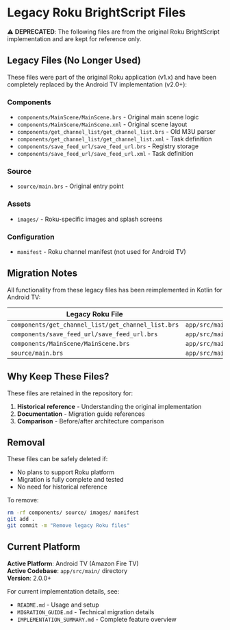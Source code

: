 # Legacy Roku BrightScript Files

⚠️ **DEPRECATED**: The following files are from the original Roku BrightScript implementation and are kept for reference only.

## Legacy Files (No Longer Used)

These files were part of the original Roku application (v1.x) and have been completely replaced by the Android TV implementation (v2.0+):

### Components
- `components/MainScene/MainScene.brs` - Original main scene logic
- `components/MainScene/MainScene.xml` - Original scene layout
- `components/get_channel_list/get_channel_list.brs` - Old M3U parser
- `components/get_channel_list/get_channel_list.xml` - Task definition
- `components/save_feed_url/save_feed_url.brs` - Registry storage
- `components/save_feed_url/save_feed_url.xml` - Task definition

### Source
- `source/main.brs` - Original entry point

### Assets
- `images/` - Roku-specific images and splash screens

### Configuration
- `manifest` - Roku channel manifest (not used for Android TV)

## Migration Notes

All functionality from these legacy files has been reimplemented in Kotlin for Android TV:

| Legacy Roku File | New Android TV File |
|------------------|---------------------|
| `components/get_channel_list/get_channel_list.brs` | `app/src/main/java/.../network/M3UParser.kt` |
| `components/save_feed_url/save_feed_url.brs` | `app/src/main/java/.../data/cache/CacheManager.kt` |
| `components/MainScene/MainScene.brs` | `app/src/main/java/.../ui/browse/BrowseFragment.kt` |
| `source/main.brs` | `app/src/main/java/.../ui/MainActivity.kt` |

## Why Keep These Files?

These files are retained in the repository for:
1. **Historical reference** - Understanding the original implementation
2. **Documentation** - Migration guide references
3. **Comparison** - Before/after architecture comparison

## Removal

These files can be safely deleted if:
- No plans to support Roku platform
- Migration is fully complete and tested
- No need for historical reference

To remove:
```bash
rm -rf components/ source/ images/ manifest
git add .
git commit -m "Remove legacy Roku files"
```

## Current Platform

**Active Platform**: Android TV (Amazon Fire TV)  
**Active Codebase**: `app/src/main/` directory  
**Version**: 2.0.0+

For current implementation details, see:
- `README.md` - Usage and setup
- `MIGRATION_GUIDE.md` - Technical migration details
- `IMPLEMENTATION_SUMMARY.md` - Complete feature overview
